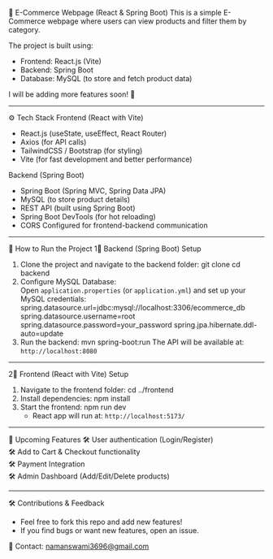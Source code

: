 🛒 E-Commerce Webpage (React & Spring Boot)
This is a simple E-Commerce webpage where users can view products and filter them by category.  

The project is built using:  
- Frontend: React.js (Vite)  
- Backend: Spring Boot  
- Database: MySQL (to store and fetch product data)  

I will be adding more features soon! 🚀  

---

⚙️ Tech Stack
Frontend (React with Vite)
- React.js (useState, useEffect, React Router)
- Axios (for API calls)
- TailwindCSS / Bootstrap (for styling)
- Vite (for fast development and better performance)

Backend (Spring Boot)
- Spring Boot (Spring MVC, Spring Data JPA)
- MySQL (to store product details)
- REST API (built using Spring Boot)
- Spring Boot DevTools (for hot reloading)
- CORS Configured for frontend-backend communication

---

🚀 How to Run the Project
1⃣ Backend (Spring Boot) Setup
1. Clone the project and navigate to the backend folder:
    git clone <repo-url>
    cd backend
2. Configure MySQL Database:  
    Open `application.properties` (or `application.yml`) and set up your MySQL credentials:
     spring.datasource.url=jdbc:mysql://localhost:3306/ecommerce_db
     spring.datasource.username=root
     spring.datasource.password=your_password
     spring.jpa.hibernate.ddl-auto=update
3. Run the backend:
    mvn spring-boot:run
    The API will be available at: `http://localhost:8080`

---

2⃣ Frontend (React with Vite) Setup
1. Navigate to the frontend folder:
   cd ../frontend
2. Install dependencies:
   npm install
3. Start the frontend:
   npm run dev
   - React app will run at: `http://localhost:5173/`

---

📀 Upcoming Features
🛠 User authentication (Login/Register)  
🛠 Add to Cart & Checkout functionality  
🛠 Payment Integration  
🛠 Admin Dashboard (Add/Edit/Delete products)  

---

🛠️ Contributions & Feedback
- Feel free to fork this repo and add new features!  
- If you find bugs or want new features, open an issue.  

📧 Contact: namanswami3696@gmail.com  



